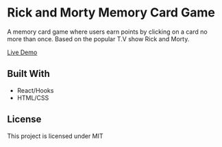 # Rick and Morty Memory Card Game

A memory card game where users earn points by clicking on a card no more than once. Based on the popular T.V show Rick and Morty.

[Live Demo](https://xuanngo.com/memory-card-game/)

## Built With

- React/Hooks
- HTML/CSS

## License

This project is licensed under MIT
